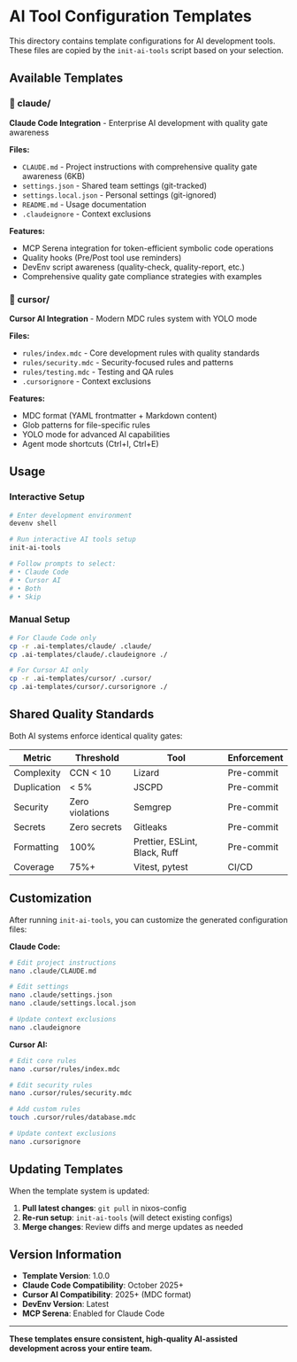 # AI Tool Configuration Templates

This directory contains template configurations for AI development tools. These files are copied by the `init-ai-tools` script based on your selection.

## Available Templates

### 📂 claude/
**Claude Code Integration** - Enterprise AI development with quality gate awareness

**Files:**
- `CLAUDE.md` - Project instructions with comprehensive quality gate awareness (6KB)
- `settings.json` - Shared team settings (git-tracked)
- `settings.local.json` - Personal settings (git-ignored)
- `README.md` - Usage documentation
- `.claudeignore` - Context exclusions

**Features:**
- MCP Serena integration for token-efficient symbolic code operations
- Quality hooks (Pre/Post tool use reminders)
- DevEnv script awareness (quality-check, quality-report, etc.)
- Comprehensive quality gate compliance strategies with examples

### 📂 cursor/
**Cursor AI Integration** - Modern MDC rules system with YOLO mode

**Files:**
- `rules/index.mdc` - Core development rules with quality standards
- `rules/security.mdc` - Security-focused rules and patterns
- `rules/testing.mdc` - Testing and QA rules
- `.cursorignore` - Context exclusions

**Features:**
- MDC format (YAML frontmatter + Markdown content)
- Glob patterns for file-specific rules
- YOLO mode for advanced AI capabilities
- Agent mode shortcuts (Ctrl+I, Ctrl+E)

## Usage

### Interactive Setup
```bash
# Enter development environment
devenv shell

# Run interactive AI tools setup
init-ai-tools

# Follow prompts to select:
# • Claude Code
# • Cursor AI
# • Both
# • Skip
```

### Manual Setup
```bash
# For Claude Code only
cp -r .ai-templates/claude/ .claude/
cp .ai-templates/claude/.claudeignore ./

# For Cursor AI only
cp -r .ai-templates/cursor/ .cursor/
cp .ai-templates/cursor/.cursorignore ./
```

## Shared Quality Standards

Both AI systems enforce identical quality gates:

| **Metric** | **Threshold** | **Tool** | **Enforcement** |
|------------|---------------|----------|-----------------|
| Complexity | CCN < 10 | Lizard | Pre-commit |
| Duplication | < 5% | JSCPD | Pre-commit |
| Security | Zero violations | Semgrep | Pre-commit |
| Secrets | Zero secrets | Gitleaks | Pre-commit |
| Formatting | 100% | Prettier, ESLint, Black, Ruff | Pre-commit |
| Coverage | 75%+ | Vitest, pytest | CI/CD |

## Customization

After running `init-ai-tools`, you can customize the generated configuration files:

**Claude Code:**
```bash
# Edit project instructions
nano .claude/CLAUDE.md

# Edit settings
nano .claude/settings.json
nano .claude/settings.local.json

# Update context exclusions
nano .claudeignore
```

**Cursor AI:**
```bash
# Edit core rules
nano .cursor/rules/index.mdc

# Edit security rules
nano .cursor/rules/security.mdc

# Add custom rules
touch .cursor/rules/database.mdc

# Update context exclusions
nano .cursorignore
```

## Updating Templates

When the template system is updated:

1. **Pull latest changes**: `git pull` in nixos-config
2. **Re-run setup**: `init-ai-tools` (will detect existing configs)
3. **Merge changes**: Review diffs and merge updates as needed

## Version Information

- **Template Version**: 1.0.0
- **Claude Code Compatibility**: October 2025+
- **Cursor AI Compatibility**: 2025+ (MDC format)
- **DevEnv Version**: Latest
- **MCP Serena**: Enabled for Claude Code

---

**These templates ensure consistent, high-quality AI-assisted development across your entire team.**
